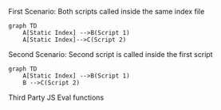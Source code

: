 First Scenario: Both scripts called inside the same index file
```mermaid
graph TD
    A[Static Index] -->B(Script 1)
    A[Static Index]-->C(Script 2)

```


Second Scenario: Second script is called inside the first script
```mermaid
graph TD
    A[Static Index] -->B(Script 1)
    B -->C(Script 2)

```


Third Party JS Eval functions


